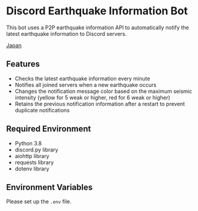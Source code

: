 # Discord Earthquake Information Bot

This bot uses a P2P earthquake information API to automatically notify the latest earthquake information to Discord servers.

[Japan](README.md)

## Features

- Checks the latest earthquake information every minute
- Notifies all joined servers when a new earthquake occurs
- Changes the notification message color based on the maximum seismic intensity (yellow for 5 weak or higher, red for 6 weak or higher)
- Retains the previous notification information after a restart to prevent duplicate notifications

## Required Environment

- Python 3.8
- discord.py library
- aiohttp library
- requests library
- dotenv library

## Environment Variables

Please set up the `.env` file.
